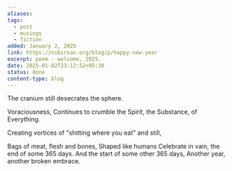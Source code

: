 ```yaml
---
aliases: 
tags:
  - post
  - musings
  - fiction
added: January 2, 2025
link: https://nibirsan.org/blog/p/happy-new-year
excerpt: poem - welcome, 2025.
date: 2025-01-02T23:12:52+05:30
status: done
content-type: blog
---
```

The cranium
still desecrates the sphere.

Voraciousness, 
Continues to crumble
the Spirit, the Substance,
of Everything. 

Creating vortices of
"shitting where you eat"
and still, 

Bags of meat, flesh and bones,
Shaped like humans 
Celebrate in vain, 
the end of some 365 days. 
And the start of some other 365 days,
Another year, another broken embrace.